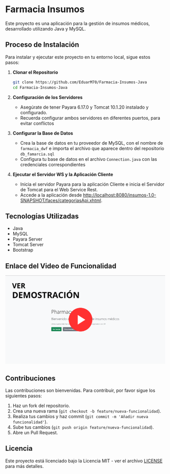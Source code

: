 # Farmacia Insumos

Este proyecto es una aplicación para la gestión de insumos médicos, desarrollado utilizando Java y MySQL.

## Proceso de Instalación

Para instalar y ejecutar este proyecto en tu entorno local, sigue estos pasos:

1. **Clonar el Repositorio**

    ```bash
    git clone https://github.com/EduarM70/Farmacia-Insumos-Java
    cd Farmacia-Insumos-Java
    ```

2. **Configuración de los Servidores**

    - Asegúrate de tener Payara 6.17.0 y Tomcat 10.1.20 instalado y configurado.
    - Recuerda configurar ambos servidores en diferentes puertos, para evitar conflictos

3. **Configurar la Base de Datos**

    - Crea la base de datos en tu proveedor de MySQL, con el nombre de `farmacia_dwf` e importa el archivo que aparece dentro del repositorio `db_famarcia.sql`
    - Configura tu base de datos en el archivo `Connection.java` con las credenciales correspondientes

4. **Ejecutar el Servidor WS y la Aplicación Cliente**

    - Inicia el servidor Payara para la aplicación Cliente e inicia el Servidor de Tomcat para el Web Service Rest.
    - Accede a la aplicación desde [http://localhost:8080/insumos-1.0-SNAPSHOT/faces/categoriasApi.xhtml](http://localhost:8080/insumos-1.0-SNAPSHOT/faces/categoriasApi.xhtml). 


## Tecnologías Utilizadas

- Java
- MySQL
- Payara Server
- Tomcat Server
- Bootstrap

## Enlace del Video de Funcionalidad

[![Video demostrativo](Recursos/demostracion.png)]([https://www.youtube.com/watch?v=ID_DEL_VIDEO](https://youtu.be/P_t14aB0rCE))

## Contribuciones

Las contribuciones son bienvenidas. Para contribuir, por favor sigue los siguientes pasos:

1. Haz un fork del repositorio.
2. Crea una nueva rama (`git checkout -b feature/nueva-funcionalidad`).
3. Realiza tus cambios y haz commit (`git commit -m 'Añadir nueva funcionalidad'`).
4. Sube tus cambios (`git push origin feature/nueva-funcionalidad`).
5. Abre un Pull Request.

## Licencia

Este proyecto está licenciado bajo la Licencia MIT - ver el archivo [LICENSE](LICENSE) para más detalles.

